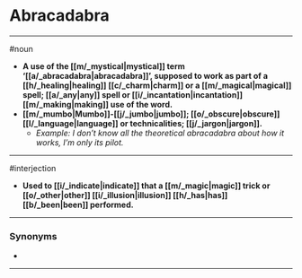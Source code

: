 # Abracadabra
---
#noun
- **A use of the [[m/_mystical|mystical]] term ‘[[a/_abracadabra|abracadabra]]’, supposed to work as part of a [[h/_healing|healing]] [[c/_charm|charm]] or a [[m/_magical|magical]] spell; [[a/_any|any]] spell or [[i/_incantation|incantation]] [[m/_making|making]] use of the word.**
- **[[m/_mumbo|Mumbo]]-[[j/_jumbo|jumbo]]; [[o/_obscure|obscure]] [[l/_language|language]] or technicalities; [[j/_jargon|jargon]].**
	- _Example: I don’t know all the theoretical abracadabra about how it works, I’m only its pilot._
---
#interjection
- **Used to [[i/_indicate|indicate]] that a [[m/_magic|magic]] trick or [[o/_other|other]] [[i/_illusion|illusion]] [[h/_has|has]] [[b/_been|been]] performed.**
---
### Synonyms
- 
---

